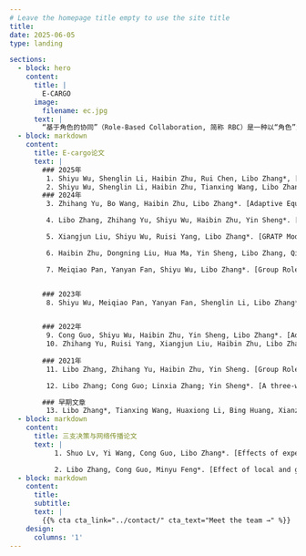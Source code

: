 ```yaml
---
# Leave the homepage title empty to use the site title
title:
date: 2025-06-05
type: landing

sections:
  - block: hero
    content:
      title: |
        E-CARGO
      image:
        filename: ec.jpg
      text: |
        “基于角色的协同”（Role-Based Collaboration, 简称 RBC）是一种以“角色”为核心组织单位来实现任务协同、资源分配与行为管理的协作机制，广泛应用于多智能体系统、人机协同、企业管理、教育协作等领域。
  - block: markdown
    content:
      title: E-cargo论文
      text: |
        ### 2025年
         1. Shiyu Wu, Shenglin Li, Haibin Zhu, Rui Chen, Libo Zhang*, [Group Role Three-Way Assignment for Managing Uncertainty in Role Negotiation](https://doi.org/10.1109/TCYB.2025.3558402)\[J\]. *IEEE Transactions on Cybernetics*, 2025, 55(6): 2924-2936.(中科院一区TOP)
         2. Shiyu Wu, Shenglin Li, Haibin Zhu, Tianxing Wang, Libo Zhang*, [Group Multirole Assignment With General Conflict](https://doi.org/10.1109/TSMC.2025.3549602)\[J\]. *IEEE Transactions on Systems, Man, and Cybernetics: Systems*, 2025, 55(6): 4188 - 4201.(中科院一区TOP)
        ### 2024年
         3. Zhihang Yu, Bo Wang, Haibin Zhu, Libo Zhang*. [Adaptive Equalized Multigroup Role Assignment in Ordered Subtasks](https://doi.org/10.1109/TSMC.2024.3390138)\[J\]. *IEEE Transactions on Systems, Man, and Cybernetics: Systems*, 2024, 54(8): 5085-5098.(中科院一区TOP)

         4. Libo Zhang, Zhihang Yu, Shiyu Wu, Haibin Zhu, Yin Sheng*. [Adaptive collaboration with training plan considering role correlation](https://doi.org/10.1109/TCSS.2022.3204052)\[J\]. *IEEE Transactions on Computational Social Systems*, 2024, 11(1): 25-37.(中科院四区)

         5. Xiangjun Liu, Shiyu Wu, Ruisi Yang, Libo Zhang*. [GRATP Model Based on Comprehensive Training Cost: Solving Collaboration Problems in Real-World Scenarios](https://doi.org/10.1109/MSMC.2023.3236491)\[J\]. *IEEE Systems, Man, and Cybernetics Magazine*, 2024, 10(3): 14-21.

         6. Haibin Zhu, Dongning Liu, Hua Ma, Yin Sheng, Libo Zhang, Qian Jiang. [E-CARGO/RBC Research Guide: A Road Map for Researchers](https://doi.org/10.1109/MSMC.2024.3377181)\[J\]. *IEEE Systems, Man, and Cybernetics Magazine*, 2024, 10(3): 64-75.

         7. Meiqiao Pan, Yanyan Fan, Shiyu Wu, Libo Zhang*. [Group Role Assignment with Trust Between Agents](https://doi.org/10.1007/978-981-99-9640-7_10)\[C\]. *Computer Supported Cooperative Work and Social Computing (ChineseCSCW 2023)*, 2024: 133-147.


        ### 2023年
         8. Shiyu Wu, Meiqiao Pan, Yanyan Fan, Shenglin Li, Libo Zhang*. [Group Role Assignment with a Training Plan Considering the Duration in Adaptive Collaboration](https://doi.org/10.1109/CSCWD57460.2023.10152561)\[C\]. *2023 26th International Conference on Computer Supported Cooperative Work in Design (CSCWD)*, 2023: 739-744.


        ### 2022年
         9. Cong Guo, Shiyu Wu, Haibin Zhu, Yin Sheng, Libo Zhang*. [Adaptive Collaboration with a Training Plan](https://doi.org/10.1109/CSCWD54268.2022.9776304)\[C\]. *2022 IEEE 25th International Conference on Computer Supported Cooperative Work in Design (CSCWD)*, 2022: 389-394.
         10. Zhihang Yu, Ruisi Yang, Xiangjun Liu, Haibin Zhu, Libo Zhang*. [Multi-Group Role Assignment with Constraints in Adaptive Collaboration](https://doi.org/10.1109/SMC53654.2022.9945590)\[C\]. *2022 IEEE International Conference on Systems, Man, and Cybernetics (SMC)*, 2022: 748-754.
        
        ### 2021年
         11. Libo Zhang, Zhihang Yu, Haibin Zhu, Yin Sheng. [Group Role Assignment with a Training Plan](https://doi.org/10.1109/ICNSC52481.2021.9702183)\[C\]. *2021 IEEE International Conference on Networking, Sensing and Control (ICNSC)*, 2021: 1-6.

         12. Libo Zhang; Cong Guo; Linxia Zhang; Yin Sheng*. [A three-way human-robot task assignment method under intuitionistic fuzzy environment](https://doi.org/10.1109/CSCWD49262.2021.9437773)\[C\]. *2021 IEEE 24th International Conference on Computer Supported Cooperative Work in Design (CSCWD)*, 2021: 587-592.

        ### 早期文章
         13. Libo Zhang*, Tianxing Wang, Huaxiong Li, Bing Huang, Xianzhong Zhou*. [Agent evaluation based on multi-source heterogeneous information table using TOPSIS](https://doi.org/10.1016/j.aei.2019.100971)\[J\]. *Advanced Engineering Informatics*, 2019, 42：100971.  
  - block: markdown
    content:
      title: 三支决策与网络传播论文
      text: |  
           1. Shuo Lv, Yi Wang, Cong Guo, Libo Zhang*. [Effects of experts on the coupling dynamics of complex contagion of awareness and epidemic spreading](https://doi.org/10.1007/s11071-023-09146-7)\[J\]. *Nonlinear Dynamics*, 2024, 112: 2367-2380.(中科院二区TOP)

           2. Libo Zhang, Cong Guo, Minyu Feng*. [Effect of local and global information on the dynamical interplay between awareness and epidemic transmission in multiplex networks](https://doi.org/10.1063/5.0083003)\[J\]. *Chaos: An Interdisciplinary Journal of Nonlinear Science*, 2022, 32(8).
  - block: markdown
    content:
      title:
      subtitle:
      text: |
        {{% cta cta_link="../contact/" cta_text="Meet the team →" %}}
    design:
      columns: '1'
---
```

